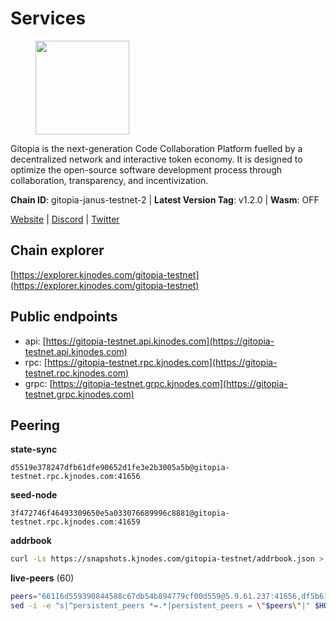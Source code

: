 # Services

<figure><img src="https://raw.githubusercontent.com/kj89/testnet_manuals/main/pingpub/logos/gitopia.png" width="150" alt=""><figcaption></figcaption></figure>

Gitopia is the next-generation Code Collaboration Platform fuelled by  a decentralized network and interactive token economy. It is designed  to optimize the open-source software development process through  collaboration, transparency, and incentivization.

**Chain ID**: gitopia-janus-testnet-2 | **Latest Version Tag**: v1.2.0 | **Wasm**: OFF

[Website](https://gitopia.com/) | [Discord](https://discord.gg/hFTXCGNYDZ) | [Twitter](https://twitter.com/gitopiaDAO)




## Chain explorer
[https://explorer.kjnodes.com/gitopia-testnet](https://explorer.kjnodes.com/gitopia-testnet)

## Public endpoints

* api: [https://gitopia-testnet.api.kjnodes.com](https://gitopia-testnet.api.kjnodes.com)
* rpc: [https://gitopia-testnet.rpc.kjnodes.com](https://gitopia-testnet.rpc.kjnodes.com)
* grpc: [https://gitopia-testnet.grpc.kjnodes.com](https://gitopia-testnet.grpc.kjnodes.com)

## Peering

**state-sync**

```text
d5519e378247dfb61dfe90652d1fe3e2b3005a5b@gitopia-testnet.rpc.kjnodes.com:41656
```

**seed-node**

```text
3f472746f46493309650e5a033076689996c8881@gitopia-testnet.rpc.kjnodes.com:41659
```

**addrbook**
```bash
curl -Ls https://snapshots.kjnodes.com/gitopia-testnet/addrbook.json > $HOME/.gitopia/config/addrbook.json
```

**live-peers** (60)
```bash
peers="66116d559390844588c67db54b894779cf00d559@5.9.61.237:41656,df5b61e51ab2f6c3bf1f3c387ba1586a84b41b25@141.95.65.26:27956,ce4d9462b4bb348f1a006faabb40fc4271476463@38.146.3.230:11356,d5519e378247dfb61dfe90652d1fe3e2b3005a5b@65.109.68.190:41656,399d4e19186577b04c23296c4f7ecc53e61080cb@34.143.189.236:26656,f9b892ea2e8ed8aa83f7b98e7e47371c23b01924@213.239.207.175:36656,995177c4b8c2b498de50483a614f9e30bf02e843@65.109.130.180:26656,8bec864d68a2542233ba37ac94c723fdf0b8e175@45.151.122.136:656,9bb344d83fc1fafc4bce6b8e4a95b82f37ac4f31@82.208.20.136:26656,ffb4f7d43d6449c292d4e60c8a48eb3d31c39691@38.242.139.100:656,bc688b2be879ba5bfa34587e096a9c9a4df2e6d4@45.151.122.116:656,5c2a752c9b1952dbed075c56c600c3a79b58c395@195.3.220.140:27036,8e6811ac456128a9942164041d68a8e5d6a81685@45.151.122.203:26656,c40217eafa32447028bfe62f3c4dd20c14cef94e@173.249.57.208:656,4cd60a4dd4211d38d948a86a614f1fd8d3d274eb@75.119.153.139:656,3989c44e8af3427b22a71a94185e85df99d450b4@149.102.158.188:41656,7f2339fc6a6dca666d8ffbbe4e61443d58e0e759@109.123.255.8:26656,292c099fc654a1331d3b62a1b939f867b62ef434@45.85.147.242:656,007d2419fea80aee707d009af0153f5105c53379@38.242.139.164:656,12f6b84a23b054a6591c647c2a4456c40af65cce@5.9.147.22:24656,417311f0ceeff950dd9bf0f389e5a9c5ed8d22cd@146.190.88.155:41656,0eb70bf5e2403694109f9bba184570074c2dfdd5@38.242.235.255:26656,ac606e28c081c679dc23d9a94c29842be8f8b1f1@45.85.249.133:656,481189b7e246f6c824a969482446c49abbfe76b8@161.97.172.147:26656,93c4c73375b5f52020e7e7bd3f901ee28f07e6b7@109.123.243.66:41656,8809ade19ce7ef1d16d1ff0a3ce66da216c2bcc2@109.123.249.181:41656,05182a9b6121c9fcbb493f9bb3843e20e076e479@38.242.231.113:656,7d819fa869f7c5b42c2c7a9538e1a9e7a52cfdee@65.108.226.26:24656,a0dcc2fd815a26280d11b67dfa9459be9975e044@38.242.139.184:656,f7fcda07044dc64cec2f6dca9da0c37a254bbae8@138.201.127.91:26676,59a99a10a28baeda8535598acef9abb706ec5dbc@45.85.249.132:656,03073657e8bc5bcf71e7fd8df281ab8dcbc8821a@45.151.122.130:656,247dbc8048be7c024c5f5deee45c18bd2f19bc93@116.203.35.46:36656,4e0e57bcac8aa2bc3188d5b7845eeee61a61f3f0@194.163.170.165:26656,09538ba6159f454a17d76501c59e23bad6fc9d3d@85.190.246.67:26656,eaa9978430e55663346eb61312cd5ecc21448b25@38.242.139.153:656,b745e0c6a1e0c7ec248ec274cfd038ed4bc4c2cf@65.21.134.202:26356,8f3412b6ab935bac019676def84931e7c45a04cb@38.242.245.149:26656,c3ecaaf2d7b292e0407fb01bd96739a7b05c4a74@82.208.20.35:26656,bce720f986092e4fb804655400cea1dbf29b594f@116.202.227.117:41656,c09aa43e7149a6bf784d11867ebb4135996016d6@213.239.215.77:26656,f2bca9113807369ff96cfed3639bc6d65467e76d@149.102.159.81:26656,9912d5c8d59b7736b0702b18aeb386efe7e46f3f@164.68.111.239:656,50dec1a1dd26d14a29e552b9efae839ed42ba344@185.245.183.249:41656,ae5d5b47ea732ff509114f405967f61eb3d86ac6@75.119.146.171:656,ed177ff3cf334df1a6c190438b0c7b5dd64b423a@45.151.122.140:656,6d38f5960b8ee07f8ccbb4e50c6fdd5813d10a06@154.26.154.127:26656,81f9bdd0e1e01390b70df7544b45efdccb52e41c@84.54.23.199:26656,023c6a86fbd8b8368503c92bd612a8c0379a26e5@194.146.13.251:656,8a4fb1ac4ca4d013ece45c7d86716c333cf18cfc@34.143.211.179:26656,e17763e03ef6819b6f549b97abe9da7a1a7eeac8@164.68.121.241:656,b6651c7b043ef4bdccd7906b0f06de2bbdfe8a60@193.46.243.75:26656,e1ab0573d55ff92fad55d2929e353904f1bbe36f@135.181.16.252:31656,9c3d9cb09ecd9eabd1099b065b4a177463bdf91f@104.248.126.71:41656,c84906b19dc7dc7bda94ab2167d4b0af64a28b49@45.151.122.191:656,1f0f03a1c845e810e5cfeb0d960639c637d049fe@154.26.131.130:36656,a068b93722efaeaec97f5b86c694d1171241f498@84.46.248.70:41656,36363129015d1205f3c68f5a885af9528a12f642@66.175.234.44:41656,d2975b49708dc92ee3b7da1d72e3eee3119d1d0c@167.86.105.216:656,df5c15eeaeecb2116ab947e10c065353d762f5ad@185.163.124.151:41656"
sed -i -e "s|^persistent_peers *=.*|persistent_peers = \"$peers\"|" $HOME/.gitopia/config/config.toml
```
